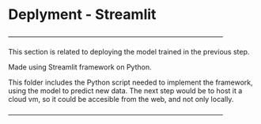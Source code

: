 
# Deplyment - Streamlit

———————————————————————————————
  
This section is related to deploying the model trained in the previous step. 
  
Made using Streamlit framework on Python.

This folder includes the Python script needed to implement the framework, using the model to predict new data.
The next step would be to host it a cloud vm, so it could be accesible from the web, and not only locally.
  
  ———————————————————————————————
